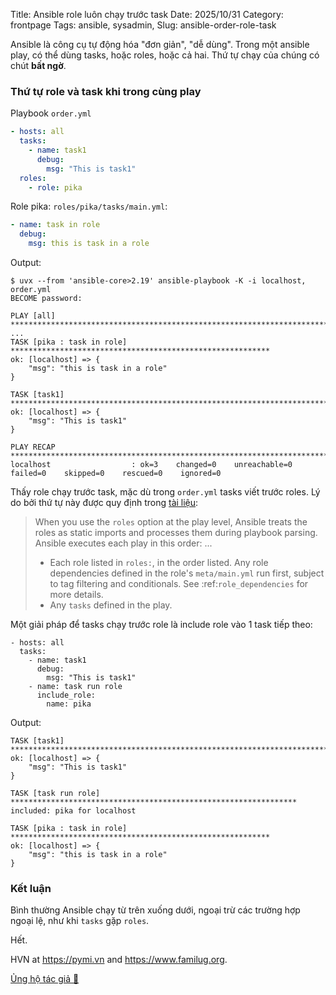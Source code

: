 Title: Ansible role luôn chạy trước task
Date: 2025/10/31
Category: frontpage
Tags: ansible, sysadmin,
Slug: ansible-order-role-task

Ansible là công cụ tự động hóa "đơn giản", "dễ dùng". Trong một ansible play, có thể dùng tasks, hoặc roles, hoặc cả hai.
Thứ tự chạy của chúng có chút **bất ngờ**.


### Thứ tự role và task khi trong cùng play

Playbook `order.yml`

```yml
- hosts: all
  tasks:
    - name: task1
      debug:
        msg: "This is task1"
  roles:
    - role: pika
```

Role pika: `roles/pika/tasks/main.yml`:

```yml
- name: task in role
  debug:
    msg: this is task in a role
```

Output:

```
$ uvx --from 'ansible-core>2.19' ansible-playbook -K -i localhost, order.yml 
BECOME password: 

PLAY [all] **************************************************************************
...
TASK [pika : task in role] **********************************************************
ok: [localhost] => {
    "msg": "this is task in a role"
}

TASK [task1] ************************************************************************
ok: [localhost] => {
    "msg": "This is task1"
}

PLAY RECAP **************************************************************************
localhost                  : ok=3    changed=0    unreachable=0    failed=0    skipped=0    rescued=0    ignored=0   
```

Thấy role chạy trước task, mặc dù trong `order.yml` tasks viết trước roles. Lý do bởi thứ tự này được quy định trong [tài liệu](https://github.com/ansible/ansible-documentation/blob/307434dd188f5a4d7631d205e7c741f3a2a8964b/docs/docsite/rst/playbook_guide/playbooks_reuse_roles.rst?plain=1#L159-L167):

> When you use the ``roles`` option at the play level, Ansible treats the roles as static imports and processes them during playbook parsing. Ansible executes each play in this order:
> ...
> - Each role listed in ``roles:``, in the order listed. Any role dependencies defined in the role's ``meta/main.yml`` run first, subject to tag filtering and conditionals. See :ref:`role_dependencies` for more details.
> - Any ``tasks`` defined in the play.

Một giải pháp để tasks chạy trước role là include role vào 1 task tiếp theo:

```
- hosts: all
  tasks:
    - name: task1
      debug:
        msg: "This is task1"
    - name: task run role
      include_role:
        name: pika
```

Output:

```
TASK [task1] ************************************************************************
ok: [localhost] => {
    "msg": "This is task1"
}

TASK [task run role] ****************************************************************
included: pika for localhost

TASK [pika : task in role] **********************************************************
ok: [localhost] => {
    "msg": "this is task in a role"
}
```

### Kết luận

Bình thường Ansible chạy từ trên xuống dưới, ngoại trừ các trường hợp ngoại lệ, như khi `tasks` gặp `roles`.

Hết.

HVN at <https://pymi.vn> and <https://www.familug.org>.

[Ủng hộ tác giả 🍺](https://www.familug.org/p/ung-ho.html)
